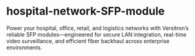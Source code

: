 # hospital-network-SFP-module
Power your hospital, office, retail, and logistics networks with Versitron’s reliable SFP modules—engineered for secure LAN integration, real-time video surveillance, and efficient fiber backhaul across enterprise environments.
